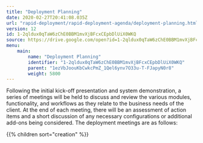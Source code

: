 ```yaml
---
title: "Deployment Planning"
date: 2020-02-27T20:41:08.035Z
url: "rapid-deployment/rapid-deployment-agenda/deployment-planning.html"
version: 12
id: 1-2qldux0qTaW6zChE0BBM1mvXjBFcxCEpbDlUiX0WKQ
source: https://drive.google.com/open?id=1-2qldux0qTaW6zChE0BBM1mvXjBFcxCEpbDlUiX0WKQ
menu:
    main:
        name: "Deployment Planning"
        identifier: "1-2qldux0qTaW6zChE0BBM1mvXjBFcxCEpbDlUiX0WKQ"
        parent: "1ezVbJoouKbCwkcPmZ_1Qel6ynv7O33u-T-FJapyN0r8"
        weight: 5800
---
```

Following the initial kick-off presentation and system demonstration, a series of meetings will be held to discuss and review the various modules, functionality, and workflows as they relate to the business needs of the client. At the end of each meeting, there will be an assessment of action items and a short discussion of any necessary configurations or additional add-ons being considered. The deployment meetings are as follows:

{{% children sort="creation" %}}

